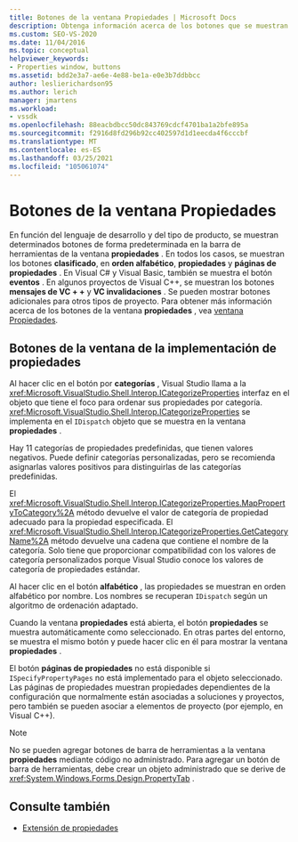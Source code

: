 ```yaml
---
title: Botones de la ventana Propiedades | Microsoft Docs
description: Obtenga información acerca de los botones que se muestran de forma predeterminada en la barra de herramientas para el ventana Propiedades y sobre la implementación de los botones.
ms.custom: SEO-VS-2020
ms.date: 11/04/2016
ms.topic: conceptual
helpviewer_keywords:
- Properties window, buttons
ms.assetid: bdd2e3a7-ae6e-4e88-be1a-e0e3b7ddbbcc
author: leslierichardson95
ms.author: lerich
manager: jmartens
ms.workload:
- vssdk
ms.openlocfilehash: 88eacbdbcc50dc843769cdcf4701ba1a2bfe895a
ms.sourcegitcommit: f2916d8fd296b92cc402597d1d1eecda4f6cccbf
ms.translationtype: MT
ms.contentlocale: es-ES
ms.lasthandoff: 03/25/2021
ms.locfileid: "105061074"
---
```

# <a name="properties-window-buttons"></a>Botones de la ventana Propiedades
En función del lenguaje de desarrollo y del tipo de producto, se muestran determinados botones de forma predeterminada en la barra de herramientas de la ventana **propiedades** . En todos los casos, se muestran los botones **clasificado**, en **orden alfabético**, **propiedades** y **páginas de propiedades** . En Visual C# y Visual Basic, también se muestra el botón **eventos** . En algunos proyectos de Visual C++, se muestran los botones **mensajes de VC + +** y **VC invalidaciones** . Se pueden mostrar botones adicionales para otros tipos de proyecto. Para obtener más información acerca de los botones de la ventana **propiedades** , vea [ventana Propiedades](../../ide/reference/properties-window.md).

## <a name="implementation-of-properties-window-buttons"></a>Botones de la ventana de la implementación de propiedades
 Al hacer clic en el botón por **categorías** , Visual Studio llama a la <xref:Microsoft.VisualStudio.Shell.Interop.ICategorizeProperties> interfaz en el objeto que tiene el foco para ordenar sus propiedades por categoría. <xref:Microsoft.VisualStudio.Shell.Interop.ICategorizeProperties> se implementa en el `IDispatch` objeto que se muestra en la ventana **propiedades** .

 Hay 11 categorías de propiedades predefinidas, que tienen valores negativos. Puede definir categorías personalizadas, pero se recomienda asignarlas valores positivos para distinguirlas de las categorías predefinidas.

 El <xref:Microsoft.VisualStudio.Shell.Interop.ICategorizeProperties.MapPropertyToCategory%2A> método devuelve el valor de categoría de propiedad adecuado para la propiedad especificada. El <xref:Microsoft.VisualStudio.Shell.Interop.ICategorizeProperties.GetCategoryName%2A> método devuelve una cadena que contiene el nombre de la categoría. Solo tiene que proporcionar compatibilidad con los valores de categoría personalizados porque Visual Studio conoce los valores de categoría de propiedades estándar.

 Al hacer clic en el botón **alfabético** , las propiedades se muestran en orden alfabético por nombre. Los nombres se recuperan `IDispatch` según un algoritmo de ordenación adaptado.

 Cuando la ventana **propiedades** está abierta, el botón **propiedades** se muestra automáticamente como seleccionado. En otras partes del entorno, se muestra el mismo botón y puede hacer clic en él para mostrar la ventana **propiedades** .

 El botón **páginas de propiedades** no está disponible si `ISpecifyPropertyPages` no está implementado para el objeto seleccionado. Las páginas de propiedades muestran propiedades dependientes de la configuración que normalmente están asociadas a soluciones y proyectos, pero también se pueden asociar a elementos de proyecto (por ejemplo, en Visual C++).

> [!NOTE]
> No se pueden agregar botones de barra de herramientas a la ventana **propiedades** mediante código no administrado. Para agregar un botón de barra de herramientas, debe crear un objeto administrado que se derive de <xref:System.Windows.Forms.Design.PropertyTab> .

## <a name="see-also"></a>Consulte también
- [Extensión de propiedades](../../extensibility/internals/extending-properties.md)

